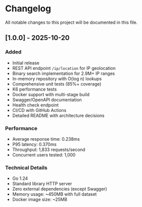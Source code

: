 # Changelog

All notable changes to this project will be documented in this file.

## [1.0.0] - 2025-10-20

### Added
- Initial release
- REST API endpoint `/ip/location` for IP geolocation
- Binary search implementation for 2.9M+ IP ranges
- In-memory repository with O(log n) lookups
- Comprehensive unit tests (85%+ coverage)
- K6 performance tests
- Docker support with multi-stage build
- Swagger/OpenAPI documentation
- Health check endpoint
- CI/CD with GitHub Actions
- Detailed README with architecture decisions

### Performance
- Average response time: 0.238ms
- P95 latency: 0.370ms
- Throughput: 1,833 requests/second
- Concurrent users tested: 1,000

### Technical Details
- Go 1.24
- Standard library HTTP server
- Zero external dependencies (except Swagger)
- Memory usage: ~450MB with full dataset
- Docker image size: ~25MB